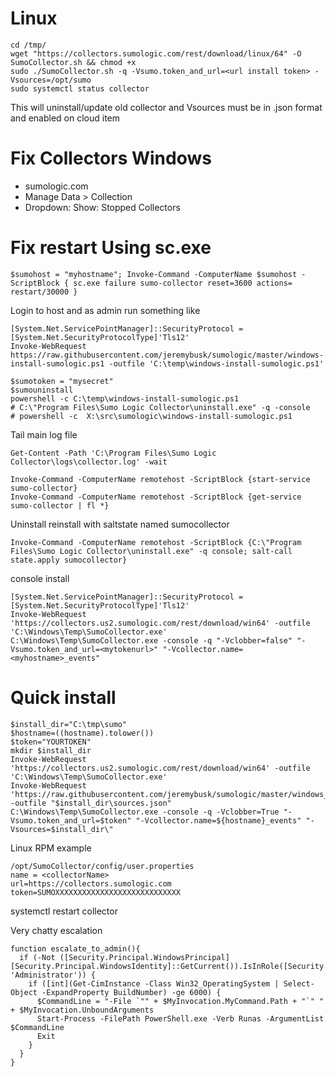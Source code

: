 # Linux
```
cd /tmp/
wget "https://collectors.sumologic.com/rest/download/linux/64" -O SumoCollector.sh && chmod +x
sudo ./SumoCollector.sh -q -Vsumo.token_and_url=<url install token> -Vsources=/opt/sumo
sudo systemctl status collector
```
This will uninstall/update old collector and Vsources must be in .json format and enabled on cloud item


# Fix Collectors Windows
- sumologic.com
- Manage Data > Collection
- Dropdown: Show: Stopped Collectors

# Fix restart Using sc.exe
```
$sumohost = "myhostname"; Invoke-Command -ComputerName $sumohost -ScriptBlock { sc.exe failure sumo-collector reset=3600 actions= restart/30000 }
```

Login to host and as admin run something like 
```
[System.Net.ServicePointManager]::SecurityProtocol = [System.Net.SecurityProtocolType]'Tls12'
Invoke-WebRequest https://raw.githubusercontent.com/jeremybusk/sumologic/master/windows-install-sumologic.ps1 -outfile 'C:\temp\windows-install-sumologic.ps1'

$sumotoken = "mysecret"
$sumouninstall
powershell -c C:\temp\windows-install-sumologic.ps1 
# C:\"Program Files\Sumo Logic Collector\uninstall.exe" -q -console
# powershell -c  X:\src\sumologic\windows-install-sumologic.ps1
```

Tail main log file 
```
Get-Content -Path 'C:\Program Files\Sumo Logic Collector\logs\collector.log' -wait
```

```
Invoke-Command -ComputerName remotehost -ScriptBlock {start-service sumo-collector}
Invoke-Command -ComputerName remotehost -ScriptBlock {get-service sumo-collector | fl *}
```

Uninstall reinstall with saltstate named sumocollector
```
Invoke-Command -ComputerName remotehost -ScriptBlock {C:\"Program Files\Sumo Logic Collector\uninstall.exe" -q console; salt-call state.apply sumocollector}
```

console install
```
[System.Net.ServicePointManager]::SecurityProtocol = [System.Net.SecurityProtocolType]'Tls12'
Invoke-WebRequest 'https://collectors.us2.sumologic.com/rest/download/win64' -outfile 'C:\Windows\Temp\SumoCollector.exe'
C:\Windows\Temp\SumoCollector.exe -console -q "-Vclobber=false" "-Vsumo.token_and_url=<mytokenurl>" "-Vcollector.name=<myhostname>_events"
```

# Quick install
```
$install_dir="C:\tmp\sumo"
$hostname=((hostname).tolower())
$token="YOURTOKEN"
mkdir $install_dir
Invoke-WebRequest 'https://collectors.us2.sumologic.com/rest/download/win64' -outfile 'C:\Windows\Temp\SumoCollector.exe'
Invoke-WebRequest 'https://raw.githubusercontent.com/jeremybusk/sumologic/master/windows_default_sources.json' -outfile "$install_dir\sources.json"
C:\Windows\Temp\SumoCollector.exe -console -q -Vclobber=True "-Vsumo.token_and_url=$token" "-Vcollector.name=${hostname}_events" "-Vsources=$install_dir\"
```

Linux RPM example
```
/opt/SumoCollector/config/user.properties
name = <collectorName>
url=https://collectors.sumologic.com
token=SUMOXXXXXXXXXXXXXXXXXXXXXXXXXXXX
```
systemctl restart collector

Very chatty escalation
```
function escalate_to_admin(){
  if (-Not ([Security.Principal.WindowsPrincipal] [Security.Principal.WindowsIdentity]::GetCurrent()).IsInRole([Security.Principal.WindowsBuiltInRole] 'Administrator')) {
    if ([int](Get-CimInstance -Class Win32_OperatingSystem | Select-Object -ExpandProperty BuildNumber) -ge 6000) {
      $CommandLine = "-File `"" + $MyInvocation.MyCommand.Path + "`" " + $MyInvocation.UnboundArguments
      Start-Process -FilePath PowerShell.exe -Verb Runas -ArgumentList $CommandLine
      Exit
    }
  }
}
```
